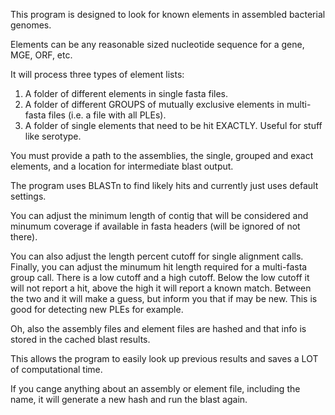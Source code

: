 This program is designed to look for known elements in assembled bacterial genomes.

Elements can be any reasonable sized nucleotide sequence for a gene, MGE, ORF, etc.

It will process three types of element lists: 
1) A folder of different elements in single fasta files.
2) A folder of different GROUPS of mutually exclusive elements in multi-fasta files (i.e. a file with all PLEs).
3) A folder of single elements that need to be hit EXACTLY. Useful for stuff like serotype.

You must provide a path to the assemblies, the single, grouped and exact elements, and a location for intermediate blast output.

The program uses BLASTn to find likely hits and currently just uses default settings.

You can adjust the minimum length of contig that will be considered and minumum coverage if available in fasta headers (will be ignored of not there).

You can also adjust the length percent cutoff for single alignment calls. Finally, you can adjust the minumum hit length required for a multi-fasta group call. There is a low cutoff and a high cutoff.
Below the low cutoff it will not report a hit, above the high it will report a known match. Between the two and it will make a guess, but inform you that if may be new. This is good for detecting new PLEs for example.

Oh, also the assembly files and element files are hashed and that info is stored in the cached blast results.

This allows the program to easily look up previous results and saves a LOT of computational time.

If you cange anything about an assembly or element file, including the name, it will generate a new hash and run the blast again.
